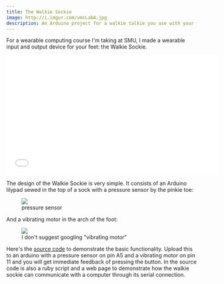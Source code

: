 ```yaml
---
title: The Walkie Sockie
image: http://i.imgur.com/vmcLabA.jpg
description: An Arduino project for a walkie talkie you use with your feet.
---
```


For a wearable computing course I'm taking at SMU, I made a wearable input and output device for your feet: the Walkie Sockie.

<iframe width="560" height="315" src="//www.youtube.com/embed/AGLWKFxsVvQ" frameborder="0" allowfullscreen></iframe>

The design of the Walkie Sockie is very simple. It consists of an Arduino lilypad sewed in the top of a sock with a pressure sensor by the pinkie toe:

<figure class="center"><img src="http://i.imgur.com/2nePQXO.jpg" /><figcaption>pressure sensor</figcaption></figure>

And a vibrating motor in the arch of the foot:

<figure class="center"><img src="http://i.imgur.com/TcAzApw.jpg" /><figcaption>I don't suggest googling "vibrating motor"</figcaption></figure>

Here's the [source code](https://gist.github.com/christiangenco/9b0b2232e9ccb2f532d7) to demonstrate the basic functionality. Upload this to an arduino with a pressure sensor on pin A5 and a vibrating motor on pin 11 and you will get immediate feedback of pressing the button. In the source code is also a ruby script and a web page to demonstrate how the walkie sockie can communicate with a computer through its serial connection.
